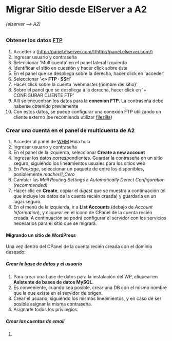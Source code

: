 # Migrar Sitio desde ElServer a A2
###### *(elserver --> A2)*

### Obtener los datos [FTP](https://es.wikipedia.org/wiki/File_Transfer_Protocol)

1. Acceder a [http://panel.elserver.com/](http://panel.elserver.com/)
2. Ingresar usuario y contraseña
3. Seleccionar 'Multicuenta' en el panel lateral izquierdo
4. Identificar el sitio en cuestión y hacer click sobre éste
5. En el panel que se despliega sobre la derecha, hacer click en 'acceder'
6. Seleccionar '**<> FTP · SSH**'
7. Hacer click sobre la cuenta 'webmaster.{nombre del sitio}'
8. Sobre el panel que se despliega a la derecha, hacer click en '+ CONFIGURAR CLIENTE FTP'
9. Alli se encuentran los datos para la **conexion FTP**. La contraseña debe haberse obtenido previamente
10. Con estos datos, se puede configurar una conexión FTP utilizando un cliente externo (se recomienda utilizar [filezilla](https://filezilla-project.org/))


### Crear una cuenta en el panel de multicuenta de A2

1. Acceder al panel de [WHM](https://wwwssr19.supercp.com:2087)
Hola hola
2. Ingresar usuario y contraseña
3. En el panel de la izquierda, seleccionar **Create a new account**
4. Ingresar los datos correspondientes. Guardar la contraseña en un sitio seguro, siguiendo los lineamientos usuales para los sitios web
5. En *Package*, seleccionar un paquete de entre los disponibles, posiblemente *macheri1_Cero*
6. Cambiar las *Mail Routing Settings* a *Automatically Detect Configuration (recommended)*
7. Hacer clic en **Create**, copiar el *digest* que se muestra a continuación (el que incluye los datos de la cuenta recién creada) y guardarla en un lugar seguro.
8. En el menú de la izquierda, ir a **List Accounts** (debajo de *Account Information*), y cliquear en el ícono de CPanel de la cuenta recién creada. A continuación se podrá configurar el servidor con los servicios necesarios para el sitio que se migrará.


#### Migrando un sitio de WordPress

Una vez dentro del CPanel de la cuenta recién creada con el dominio deseado:


##### Crear la base de datos y el usuario

1. Para crear una base de datos para la instalación del WP, cliquear en **Asistente de bases de datos MySQL**.
2. Es conveniente, cuando sea posible, crear una DB con el mismo nombre que la que existe en el servidor de origen. 
3. Crear el usuario, siguiendo los mismos lineamientos, y en caso de ser posible asignar la misma contraseña. 
4. Asignarle todos los privilegios.

##### Crear las cuentas de email
1. 
